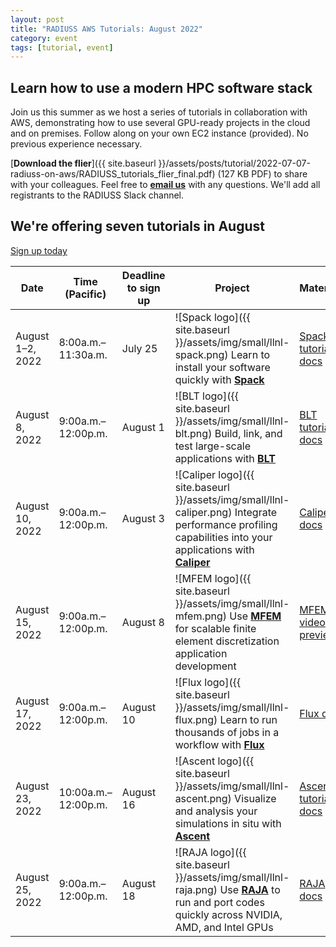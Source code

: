 ```yaml
---
layout: post
title: "RADIUSS AWS Tutorials: August 2022"
category: event
tags: [tutorial, event]
---
```


## Learn how to use a modern HPC software stack

Join us this summer as we host a series of tutorials in collaboration with AWS, demonstrating how to use several GPU-ready projects in the cloud and on premises. Follow along on your own EC2 instance (provided). No previous experience necessary.

[**Download the flier**]({{ site.baseurl }}/assets/posts/tutorial/2022-07-07-radiuss-on-aws/RADIUSS_tutorials_flier_final.pdf) (127 KB PDF) to share with your colleagues. Feel free to [**email us**](mailto:radiuss-outreach@llnl.gov) with any questions. We'll add all registrants to the RADIUSS Slack channel.

## We're offering seven tutorials in August

<a class="btn btn-dark btn-lg" type="button" href="https://forms.gle/3wAKK5PBizUiNaVg6" alt="Sign up button" target="_blank">Sign up today</a>

| Date | Time (Pacific) | Deadline to sign up | Project | Materials |
| ---- | -------------- | ------------------- | ------- | --------- |
| August 1–2, 2022 | 8:00a.m.–11:30a.m. | July 25 | ![Spack logo]({{ site.baseurl }}/assets/img/small/llnl-spack.png) Learn to install your software quickly with [**Spack**](https://github.com/spack/spack) | [Spack tutorial docs](https://spack-tutorial.readthedocs.io) |
| August 8, 2022 | 9:00a.m.–12:00p.m. | August 1 | ![BLT logo]({{ site.baseurl }}/assets/img/small/llnl-blt.png) Build, link, and test large-scale applications with [**BLT**](https://github.com/LLNL/blt) | [BLT tutorial docs](https://llnl-blt.readthedocs.io/en/develop/tutorial/index.html) |
| August 10, 2022 | 9:00a.m.–12:00p.m. | August 3 | ![Caliper logo]({{ site.baseurl }}/assets/img/small/llnl-caliper.png) Integrate performance profiling capabilities into your applications with [**Caliper**](https://github.com/LLNL/Caliper) | [Caliper docs](https://software.llnl.gov/Caliper/) |
| August 15, 2022 | 9:00a.m.–12:00p.m. | August 8 | ![MFEM logo]({{ site.baseurl }}/assets/img/small/llnl-mfem.png) Use [**MFEM**](https://github.com/mfem/mfem) for scalable finite element discretization application development | [MFEM video preview](https://www.youtube.com/watch?v=iC50XSl1tpg) |
| August 17, 2022 | 9:00a.m.–12:00p.m. | August 10 | ![Flux logo]({{ site.baseurl }}/assets/img/small/llnl-flux.png) Learn to run thousands of jobs in a workflow with [**Flux**](https://github.com/flux-framework/flux-core) | [Flux docs](https://flux-framework.readthedocs.io) |
| August 23, 2022 | 10:00a.m.–12:00p.m. | August 16 | ![Ascent logo]({{ site.baseurl }}/assets/img/small/llnl-ascent.png) Visualize and analysis your simulations in situ with [**Ascent**](https://github.com/alpine-dav/ascent) | [Ascent tutorial docs](https://ascent.readthedocs.io/en/latest/Tutorial.html) |
| August 25, 2022 | 9:00a.m.–12:00p.m. | August 18 | ![RAJA logo]({{ site.baseurl }}/assets/img/small/llnl-raja.png) Use [**RAJA**](https://github.com/LLNL/RAJA) to run and port codes quickly across NVIDIA, AMD, and Intel GPUs | [RAJA docs](https://raja.readthedocs.io) |

